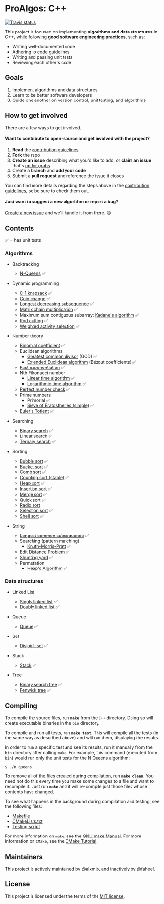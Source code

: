 # ProAlgos: C++

[![Travis status][travis-shield]][travis-link]

This project is focused on implementing **algorithms and data structures** in C++, while following **good software engineering practices**, such as: 

- Writing well-documented code
- Adhering to code guidelines
- Writing and passing unit tests
- Reviewing each other's code

## Goals

1. Implement algorithms and data structures
1. Learn to be better software developers
1. Guide one another on version control, unit testing, and algorithms

## How to get involved

There are a few ways to get involved.

#### Want to contribute to open-source and get involved with the project?

1. **Read** the [contribution guidelines][contrib-guide]
1. **Fork** the repo
1. **Create an issue** describing what you'd like to add, or **claim an issue** that's [up for grabs][up-for-grabs]
1. Create a **branch** and **add your code**
1. Submit a **pull request** and reference the issue it closes

You can find more details regarding the steps above in the [contribution
guidelines][contrib-guide], so be sure to check them out.

#### Just want to suggest a new algorithm or report a bug?

[Create a new issue](https://github.com/ProAlgos/ProAlgos-Cpp/issues/new) and we'll
handle it from there. :smile:

## Contents

:white_check_mark: = has unit tests

### Algorithms

* Backtracking
  * [N-Queens](cpp/include/algorithm/backtracking/n_queens.hpp) :white_check_mark:

* Dynamic programming
  * [0-1 knapsack](cpp/include/algorithm/dynamic_programming/0_1_knapsack.hpp) :white_check_mark:
  * [Coin change](cpp/include/algorithm/dynamic_programming/coin_change.hpp) :white_check_mark:
  * [Longest decreasing subsequence](cpp/include/algorithm/dynamic_programming/longest_decreasing_subsequence.hpp) :white_check_mark:
  * [Matrix chain multiplication](cpp/include/algorithm/dynamic_programming/matrix_chain_multiplication.hpp) :white_check_mark:
  * Maximum sum contiguous subarray: [Kadane's algorithm](cpp/include/algorithm/dynamic_programming/kadane.hpp) :white_check_mark:
  * [Rod cutting](cpp/include/algorithm/dynamic_programming/rod_cutting.hpp) :white_check_mark:
  * [Weighted activity selection](cpp/include/algorithm/dynamic_programming/weighted_activity_selection.hpp) :white_check_mark:

* Number theory
  * [Binomial coefficient](cpp/include/algorithm/number_theory/binomial_coefficient.hpp) :white_check_mark:
  * Euclidean algorithms
    * [Greatest common divisor](cpp/include/algorithm/number_theory/greatest_common_divisor.hpp) (GCD) :white_check_mark:
    * [Extended Euclidean algorithm](cpp/include/algorithm/number_theory/extended_euclidean.hpp) (Bézout coefficients) :white_check_mark:
  * [Fast exponentiation](cpp/include/algorithm/number_theory/fast_exponentiation.hpp) :white_check_mark:
  * Nth Fibonacci number
    * [Linear time algorithm](cpp/include/algorithm/number_theory/fibonacci.hpp) :white_check_mark:
    * [Logarithmic time algorithm](cpp/include/algorithm/number_theory/fibonacci_efficient.hpp) :white_check_mark:
  * [Perfect number check](cpp/include/algorithm/number_theory/perfect_number_check.hpp) :white_check_mark:
  * Prime numbers
    * [Primorial](include/algorithm/number_theory/primorial.hpp) :white_check_mark:
    * [Sieve of Eratosthenes (simple)](cpp/include/algorithm/number_theory/sieve_of_eratosthenes.hpp) :white_check_mark:
  * [Euler's Totient](cpp/include/algorithm/number_theory/euler_totient.hpp) :white_check_mark:
  
* Searching
  * [Binary search](cpp/include/algorithm/searching/binary_search.hpp) :white_check_mark:
  * [Linear search](cpp/include/algorithm/searching/linear_search.hpp) :white_check_mark:
  * [Ternary search](cpp/include/algorithm/searching/ternary_search.hpp) :white_check_mark:
  
* Sorting
  * [Bubble sort](cpp/include/algorithm/sorting/bubble_sort.hpp) :white_check_mark:
  * [Bucket sort](cpp/include/algorithm/sorting/bucket_sort.hpp) :white_check_mark:
  * [Comb sort](cpp/include/algorithm/sorting/comb_sort.hpp) :white_check_mark:
  * [Counting sort (stable)](cpp/include/algorithm/sorting/counting_sort.hpp) :white_check_mark:
  * [Heap sort](cpp/include/algorithm/sorting/heap_sort.hpp) :white_check_mark:
  * [Insertion sort](cpp/include/algorithm/sorting/insertion_sort.hpp) :white_check_mark:
  * [Merge sort](cpp/include/algorithm/sorting/merge_sort.hpp) :white_check_mark:
  * [Quick sort](cpp/include/algorithm/sorting/quick_sort.hpp) :white_check_mark:
  * [Radix sort](cpp/include/algorithm/sorting/radix_sort.hpp)
  * [Selection sort](cpp/include/algorithm/sorting/selection_sort.hpp) :white_check_mark:
  * [Shell sort](cpp/include/algorithm/sorting/shell_sort.hpp) :white_check_mark:

* String
  * [Longest common subsequence](cpp/include/algorithm/string/longest_common_subsequence.hpp) :white_check_mark:
  * Searching (pattern matching)
    * [Knuth-Morris-Pratt](cpp/include/algorithm/string/knuth_morris_pratt.hpp) :white_check_mark:
  * [Edit Distance Problem](cpp/include/algorithm/string/edit_distance.hpp) :white_check_mark:
  * [Shunting yard](cpp/include/algorithm/string/shunting_yard.hpp) :white_check_mark:
  * Permutation
    * [Heap's Algorithm](cpp/include/algorithm/string/heaps_algorithm.hpp) :white_check_mark:

### Data structures

* Linked List
  * [Singly linked list](cpp/include/data_structure/linked_list/singly_linked_list.hpp) :white_check_mark:
  * [Doubly linked list](cpp/include/data_structure/linked_list/doubly_linked_list.hpp) :white_check_mark:
  
* Queue
  * [Queue](cpp/include/data_structure/queue/queue.hpp) :white_check_mark:
  
* Set
  * [Disjoint-set](cpp/include/data_structure/set/disjoint_set.hpp) :white_check_mark:
  
* Stack
  * [Stack](cpp/include/data_structure/stack/stack.hpp) :white_check_mark:
  
* Tree
  * [Binary search tree](cpp/include/data_structure/tree/binary_search_tree.hpp) :white_check_mark:
  * [Fenwick tree](cpp/include/data_structure/tree/fenwick_tree.hpp) :white_check_mark:

## Compiling

To compile the source files, run **`make`** from the `C++` directory. Doing so will create executable binaries in the `bin` directory.

To compile and run all tests, run **`make test`**. This will compile all the tests (in the same way as described above) and will run them, displaying the results. 

In order to run a specific test and see its results, run it manually from the `bin` directory after calling `make`. For example, this command (executed from `bin`) would run only the unit tests for the N Queens algorithm:

```
$ ./n_queens
```

To remove all of the files created during compilation, run **`make clean`**. You need not do this every time you make some changes to a file and want to recompile it. Just run **`make`** and it will re-compile just those files whose contents have changed.

To see what happens in the background during compilation and testing, see the following files:

- [Makefile](cpp/Makefile)
- [CMakeLists.txt](cpp/CMakeLists.txt)
- [Testing script](cpp/scripts/run_tests.sh)

For more information on `make`, see the [GNU make Manual](https://www.gnu.org/software/make/manual/make.html). For more information on `CMake`, see the [CMake Tutorial](https://cmake.org/cmake/help/latest/guide/tutorial/index.html).

## Maintainers

This project is actively maintained by [@alxmjo](https://github.com/alxmjo), and inactively by [@faheel](https://github.com/faheel).

## License

This project is licensed under the terms of the [MIT license](LICENSE.md).

[travis-shield]: https://img.shields.io/travis/ProAlgos/ProAlgos-Cpp.svg?style=for-the-badge
[travis-link]: https://travis-ci.org/ProAlgos/ProAlgos-Cpp
[contrib-guide]: docs/CONTRIBUTING.md
[up-for-grabs]: https://github.com/ProAlgos/ProAlgos-Cpp/labels/Up%20for%20grabs
